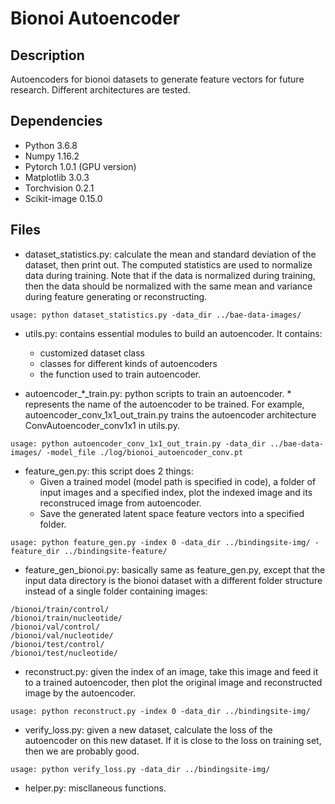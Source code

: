# Bionoi Autoencoder

## Description
Autoencoders for bionoi datasets to generate feature vectors for future research. Different architectures are tested.

## Dependencies
* Python 3.6.8
* Numpy 1.16.2
* Pytorch 1.0.1 (GPU version)
* Matplotlib 3.0.3
* Torchvision 0.2.1
* Scikit-image 0.15.0

## Files
* dataset_statistics.py: calculate the mean and standard deviation of the dataset, then print out. The computed statistics are used to normalize data during training. Note that if the data is normalized during training, then the data should be normalized with the same mean and variance during feature generating or reconstructing.   
```
usage: python dataset_statistics.py -data_dir ../bae-data-images/   
```

* utils.py: contains essential modules to build an autoencoder. It contains:
  * customized dataset class
  * classes for different kinds of autoencoders
  * the function used to train autoencoder. 

* autoencoder_*_train.py: python scripts to train an autoencoder. * represents the name of the autoencoder to be trained. For example, autoencoder_conv_1x1_out_train.py trains the autoencoder architecture ConvAutoencoder_conv1x1 in utils.py.
```
usage: python autoencoder_conv_1x1_out_train.py -data_dir ../bae-data-images/ -model_file ./log/bionoi_autoencoder_conv.pt
```

* feature_gen.py: this script does 2 things:
  * Given a trained model (model path is specified in code), a folder of input images and a specified index, plot the indexed image and its reconstruced image from autoencoder.
  * Save the generated latent space feature vectors into a specified folder.
```
usage: python feature_gen.py -index 0 -data_dir ../bindingsite-img/ -feature_dir ../bindingsite-feature/
```

* feature_gen_bionoi.py: basically same as feature_gen.py, except that the input data directory is the bionoi dataset with a different folder structure instead of a single folder containing images:
```
/bionoi/train/control/
/bionoi/train/nucleotide/
/bionoi/val/control/
/bionoi/val/nucleotide/
/bionoi/test/control/
/bionoi/test/nucleotide/
```

* reconstruct.py: given the index of an image, take this image and feed it to a trained autoencoder, then plot the original image and reconstructed image by the autoencoder.
```
usage: python reconstruct.py -index 0 -data_dir ../bindingsite-img/ 
```
* verify_loss.py: given a  new dataset, calculate the loss of the autoencoder on this new dataset. If it is close to the loss on training set, then we are probably good.
```
usage: python verify_loss.py -data_dir ../bindingsite-img/
```
* helper.py: miscllaneous functions.   
